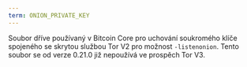 ```yaml
---
term: ONION_PRIVATE_KEY
---
```


Soubor dříve používaný v Bitcoin Core pro uchování soukromého klíče spojeného se skrytou službou Tor V2 pro možnost `-listenonion`. Tento soubor se od verze 0.21.0 již nepoužívá ve prospěch Tor V3.